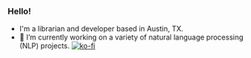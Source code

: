 ### Hello!
- I'm a librarian and developer based in Austin, TX.
- 🌱 I’m currently working on a variety of natural language processing (NLP) projects.
[![ko-fi](https://ko-fi.com/img/githubbutton_sm.svg)](https://ko-fi.com/D1D25XDS4)
